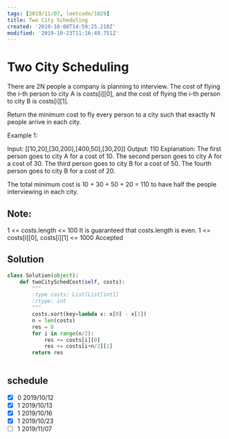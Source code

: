 ```yaml
---
tags: [2019/11/07, leetcode/1029]
title: Two City Scheduling
created: '2019-10-08T14:59:25.210Z'
modified: '2019-10-23T11:16:49.751Z'
---
```


# Two City Scheduling

There are 2N people a company is planning to interview. The cost of flying the i-th person to city A is costs[i][0], and the cost of flying the i-th person to city B is costs[i][1].

Return the minimum cost to fly every person to a city such that exactly N people arrive in each city.

 

Example 1:

Input: [[10,20],[30,200],[400,50],[30,20]]
Output: 110
Explanation: 
The first person goes to city A for a cost of 10.
The second person goes to city A for a cost of 30.
The third person goes to city B for a cost of 50.
The fourth person goes to city B for a cost of 20.

The total minimum cost is 10 + 30 + 50 + 20 = 110 to have half the people interviewing in each city.
 

## Note:

1 <= costs.length <= 100
It is guaranteed that costs.length is even.
1 <= costs[i][0], costs[i][1] <= 1000
Accepted


## Solution

```python
class Solution(object):
    def twoCitySchedCost(self, costs):
        """
        :type costs: List[List[int]]
        :rtype: int
        """
        costs.sort(key=lambda x: x[0] - x[1])
        n = len(costs)
        res = 0
        for i in range(n/2):
            res += costs[i][0]
            res += costs[i+n/2][1]
        return res
        
```


## schedule

* [x] 0 2019/10/12
* [x] 1 2019/10/13
* [x] 1 2019/10/16
* [x] 1 2019/10/23
* [ ] 1 2019/11/07
